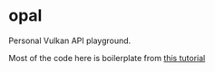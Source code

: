 # opal
Personal Vulkan API playground.


Most of the code here is boilerplate from [this tutorial](https://github.com/nvpro-samples/vk_raytracing_tutorial_KHR)
